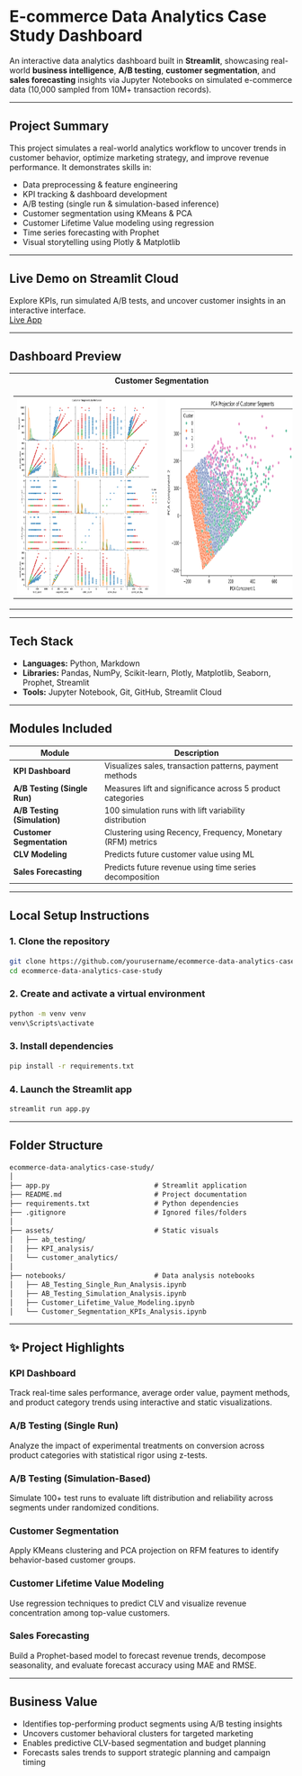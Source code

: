 # E-commerce Data Analytics Case Study Dashboard

An interactive data analytics dashboard built in **Streamlit**, showcasing real-world **business intelligence**, **A/B testing**, **customer segmentation**, and **sales forecasting** insights via Jupyter Notebooks on simulated e-commerce data (10,000 sampled from 10M+ transaction records).

---

## Project Summary

This project simulates a real-world analytics workflow to uncover trends in customer behavior, optimize marketing strategy, and improve revenue performance. It demonstrates skills in:

- Data preprocessing & feature engineering  
- KPI tracking & dashboard development  
- A/B testing (single run & simulation-based inference)  
- Customer segmentation using KMeans & PCA  
- Customer Lifetime Value modeling using regression  
- Time series forecasting with Prophet  
- Visual storytelling using Plotly & Matplotlib  

---

## Live Demo on Streamlit Cloud

Explore KPIs, run simulated A/B tests, and uncover customer insights in an interactive interface.  
[Live App](https://temp-url.com) 

---

## Dashboard Preview
<table>
  <tr>
    <th>Customer Segmentation</th>
    <th>KPI Dashboard</th>
    <th>A/B Test Simulation</th>
    <th>CLV Modeling</th>
  </tr>
  <tr>
    <td align="center">
      <table>
        <tr>
          <td>
            <img src="assets/customer_analytics/customer_segments_by_behavior_clusters.png"
                 style="height:350px; min-width:250px;" />
          </td>
          <td>
            <img src="assets/customer_analytics/pca_projection_of_customer_segments.png"
                 style="height:350px; min-width:250px;" />
          </td>
        </tr>
      </table>
    </td>
    <td align="center">
      <img src="assets/KPI_analysis/correlation_matrix_of_numeric_features.png"
           style="height:350px; min-width:350px;" />
      </td>
    <td align="center">
      <img src="assets/ab_testing/ab_simulation_lift_distribution.png"
           style="height:350px; min-width:350px;" />
    </td>
    <td align="center">
      <img src="assets/customer_analytics/feature_importance_plot.png"
           style="height:350px; min-width:350px;" />
    </td>
  </tr>
</table>




---

## Tech Stack

- **Languages:** Python, Markdown  
- **Libraries:** Pandas, NumPy, Scikit-learn, Plotly, Matplotlib, Seaborn, Prophet, Streamlit  
- **Tools:** Jupyter Notebook, Git, GitHub, Streamlit Cloud  

---

## Modules Included

| Module                       | Description                                                   |
|------------------------------|---------------------------------------------------------------|
| **KPI Dashboard**            | Visualizes sales, transaction patterns, payment methods       |
| **A/B Testing (Single Run)** | Measures lift and significance across 5 product categories    |
| **A/B Testing (Simulation)** | 100 simulation runs with lift variability distribution        |
| **Customer Segmentation**    | Clustering using Recency, Frequency, Monetary (RFM) metrics   |
| **CLV Modeling**             | Predicts future customer value using ML                       |
| **Sales Forecasting**        | Predicts future revenue using time series decomposition       |

---

## Local Setup Instructions

### 1. Clone the repository

```bash
git clone https://github.com/yourusername/ecommerce-data-analytics-case-study.git
cd ecommerce-data-analytics-case-study
````

### 2. Create and activate a virtual environment

```bash
python -m venv venv
venv\Scripts\activate
```

### 3. Install dependencies

```bash
pip install -r requirements.txt
```

### 4. Launch the Streamlit app

```bash
streamlit run app.py
```

---

## Folder Structure

```
ecommerce-data-analytics-case-study/
│
├── app.py                          # Streamlit application
├── README.md                       # Project documentation
├── requirements.txt                # Python dependencies
├── .gitignore                      # Ignored files/folders
│
├── assets/                         # Static visuals
│   ├── ab_testing/
│   ├── KPI_analysis/
│   └── customer_analytics/
│
├── notebooks/                      # Data analysis notebooks
│   ├── AB_Testing_Single_Run_Analysis.ipynb
│   ├── AB_Testing_Simulation_Analysis.ipynb
│   ├── Customer_Lifetime_Value_Modeling.ipynb
│   └── Customer_Segmentation_KPIs_Analysis.ipynb
```

---

## ✨ Project Highlights

### KPI Dashboard

Track real-time sales performance, average order value, payment methods, and product category trends using interactive and static visualizations.

### A/B Testing (Single Run)

Analyze the impact of experimental treatments on conversion across product categories with statistical rigor using z-tests.

### A/B Testing (Simulation-Based)

Simulate 100+ test runs to evaluate lift distribution and reliability across segments under randomized conditions.

### Customer Segmentation

Apply KMeans clustering and PCA projection on RFM features to identify behavior-based customer groups.

### Customer Lifetime Value Modeling

Use regression techniques to predict CLV and visualize revenue concentration among top-value customers.

### Sales Forecasting

Build a Prophet-based model to forecast revenue trends, decompose seasonality, and evaluate forecast accuracy using MAE and RMSE.

---

## Business Value

* Identifies top-performing product segments using A/B testing insights
* Uncovers customer behavioral clusters for targeted marketing
* Enables predictive CLV-based segmentation and budget planning
* Forecasts sales trends to support strategic planning and campaign timing
